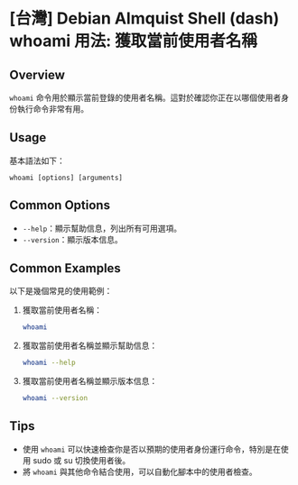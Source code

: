 # [台灣] Debian Almquist Shell (dash) whoami 用法: 獲取當前使用者名稱

## Overview
`whoami` 命令用於顯示當前登錄的使用者名稱。這對於確認你正在以哪個使用者身份執行命令非常有用。

## Usage
基本語法如下：
```
whoami [options] [arguments]
```

## Common Options
- `--help`：顯示幫助信息，列出所有可用選項。
- `--version`：顯示版本信息。

## Common Examples
以下是幾個常見的使用範例：

1. 獲取當前使用者名稱：
   ```sh
   whoami
   ```

2. 獲取當前使用者名稱並顯示幫助信息：
   ```sh
   whoami --help
   ```

3. 獲取當前使用者名稱並顯示版本信息：
   ```sh
   whoami --version
   ```

## Tips
- 使用 `whoami` 可以快速檢查你是否以預期的使用者身份運行命令，特別是在使用 sudo 或 su 切換使用者後。
- 將 `whoami` 與其他命令結合使用，可以自動化腳本中的使用者檢查。